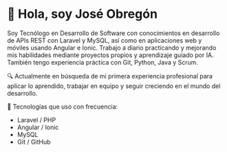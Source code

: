 # 👋 Hola, soy José Obregón

Soy Tecnólogo en Desarrollo de Software con conocimientos en desarrollo de APIs REST con Laravel y MySQL, así como en aplicaciones web y móviles usando Angular e Ionic. Trabajo a diario practicando y mejorando mis habilidades mediante proyectos propios y aprendizaje guiado por IA. También tengo experiencia práctica con Git, Python, Java y Scrum.

🔍 Actualmente en búsqueda de mi primera experiencia profesional para aplicar lo aprendido, trabajar en equipo y seguir creciendo en el mundo del desarrollo.

🚀 Tecnologías que uso con frecuencia:
- Laravel / PHP
- Angular / Ionic
- MySQL
- Git / GitHub
